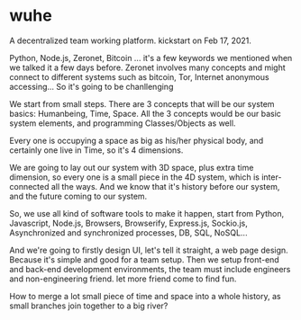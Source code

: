 # wuhe
A decentralized team working platform. kickstart on Feb 17, 2021.

Python, Node.js, Zeronet, Bitcoin ...
it's a few keywords we mentioned when we talked it a few days before.
Zeronet involves many concepts and might connect to different systems such as bitcoin, Tor, Internet anonymous accessing... So it's going to be chanllenging

We start from small steps. 
There are 3 concepts that will be our system basics: Humanbeing, Time, Space.
All the 3 concepts would be our basic system elements, and programming Classes/Objects as well.

Every one is occupying a space as big as his/her physical body, 
and certainly one live in Time,
so it's 4 dimensions.

We are going to lay out our system with 3D space, plus extra time dimension, so every one is a small piece in the 4D system, which is inter-connected all the ways.
And we know that it's history before our system, and the future coming to our system.

So, we use all kind of software tools to make it happen, 
start from Python, Javascript, Node.js, Browsers, Browserify, Express.js, Sockio.js, Asynchronized and synchronized processes, DB, SQL, NoSQL...

And we're going to firstly design UI, 
let's tell it straight, a web page design. Because it's simple and good for a team setup. 
Then we setup front-end and back-end development environments,
the team must include engineers and non-engineering friend.
let more friend come to find fun.

How to merge a lot small piece of time and space into a whole history, as small branches join together to a big river?

